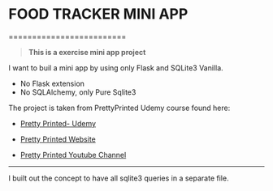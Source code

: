 # FOOD TRACKER MINI APP
=========================

> **This is a exercise mini app project**


I want to buil a mini app by using only Flask and SQLite3 Vanilla. 

- No Flask extension
- No SQLAlchemy, only Pure Sqlite3

The project is taken from PrettyPrinted Udemy course found here:

- [Pretty Printed- Udemy](https://www.udemy.com/course/the-ultimate-flask-course/)

- [Pretty Printed Website](https://prettyprinted.com/)

- [Pretty Printed Youtube Channel](https://www.youtube.com/channel/UC-QDfvrRIDB6F0bIO4I4HkQ)

--------------------------------------------------------------------------------------------

I built out the concept to have all sqlite3 queries in a separate file.

